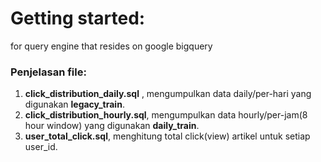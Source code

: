 # Getting started:
for query engine that resides on google bigquery

### Penjelasan file:
1. **click_distribution_daily.sql** , mengumpulkan data daily/per-hari yang digunakan **legacy_train**.
2. **click_distribution_hourly.sql**, mengumpulkan data hourly/per-jam(8 hour window) yang digunakan **daily_train**.
3. **user_total_click.sql**, menghitung total click(view) artikel untuk setiap user_id.